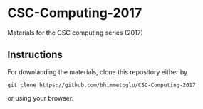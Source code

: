 # CSC-Computing-2017
Materials for the CSC computing series (2017)

## Instructions

For downlaoding the materials, clone this repository either by 

```
git clone https://github.com/bhimmetoglu/CSC-Computing-2017
```
or using your browser.
